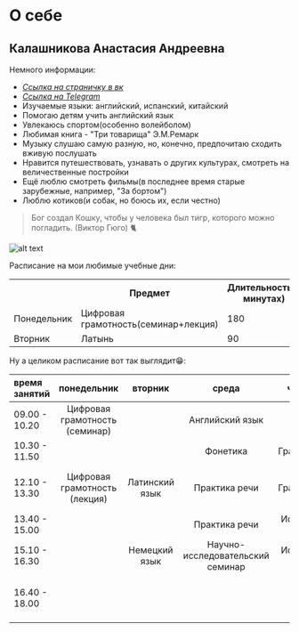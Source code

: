 О себе
===========
Калашникова Анастасия Андреевна
----------------------
Немного информации:
- *[Ссылка на страничку в вк](https://vk.com/diebitch201)*
- *[Ссылка на Telegram](https://t.me/nkalashnikova)*
- Изучаемые языки: английский, испанский, китайский
- Помогаю детям учить английский язык
- Увлекаюсь спортом(особенно волейболом)
- Любимая книга - "Три товарища" Э.М.Ремарк
- Музыку слушаю самую разную, но, конечно, предпочитаю сходить вживую послушать
- Нравится путешествовать, узнавать о других культурах, смотреть на величественные постройки
- Ещё люблю смотреть фильмы(в последнее время старые зарубежные, например, "За бортом")
- Люблю котиков(и собак, но боюсь их, если честно)
> Бог создал Кошку, чтобы у человека был тигр, которого можно погладить. (Виктор Гюго) :cat2:

![alt text](http://mtdata.ru/u31/photo5959/20107646159-0/original.jpeg)

Расписание на мои любимые учебные дни:
<table>
    <tr>
        <th/>
        <th>Предмет</th>
        <th>Длительность(в минутах)</th>
    </tr>
    <tr>
        <td> Понедельник </td>
        <td>
             Цифровая грамотность(семинар+лекция) 
        </td>
        <td>180</td>
    </tr>
    <tr>
        <td>Вторник</td>
        <td>
            Латынь
        </td>
        <td>90</td>
    </tr>
</table>

Ну а целиком расписание вот так выглядит:grin::

|время занятий|понедельник|вторник|среда|четверг|пятница|
|:---|:---:|:---:|:---:|:---:|:---:|
|09.00 - 10.20|Цифровая грамотность (семинар)| |Английский язык| |Испанский язык|
|10.30 - 11.50| | |Фонетика|Грамматика|
|12.10 - 13.30|Цифровая грамотность (лекция)|Латинский язык|Практика речи|Грамматика|История и культура Великобритании (семинар)|
|13.40 - 15.00| | |Практика речи|Испанский язык| Испанский язык|
|15.10 - 16.30| |Немецкий язык |Научно-исследовательский семинар|Испанский язык| 
|16.40 - 18.00| | | | |История и культура Великобритании (лекция)|
